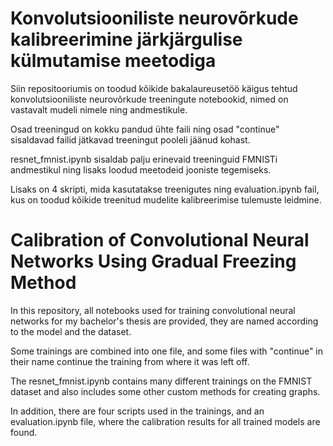 # Konvolutsiooniliste neurovõrkude kalibreerimine järkjärgulise külmutamise meetodiga

Siin repositooriumis on toodud kõikide bakalaureusetöö käigus tehtud konvolutsiooniliste neurovõrkude treeningute notebookid, nimed on vastavalt mudeli nimele ning andmestikule.

Osad treeningud on kokku pandud ühte faili ning osad "continue" sisaldavad failid jätkavad treeningut pooleli jäänud kohast.

resnet_fmnist.ipynb sisaldab palju erinevaid treeninguid FMNISTi andmestikul ning lisaks loodud meetodeid jooniste tegemiseks.

Lisaks on 4 skripti, mida kasutatakse treenigutes ning evaluation.ipynb fail, kus on toodud kõikide treenitud mudelite kalibreerimise tulemuste leidmine.



# Calibration of Convolutional Neural Networks Using Gradual Freezing Method

In this repository, all notebooks used for training convolutional neural networks for my bachelor's thesis are provided, they are named according to the model and the dataset. 

Some trainings are combined into one file, and some files with "continue" in their name continue the training from where it was left off. 

The resnet_fmnist.ipynb contains many different trainings on the FMNIST dataset and also includes some other custom methods for creating graphs.

In addition, there are four scripts used in the trainings, and an evaluation.ipynb file, where the calibration results for all trained models are found.
